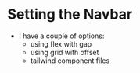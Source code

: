 # Setting the Navbar

* I have a couple of options:
  * using flex with gap
  * using grid with offset
  * tailwind component files
